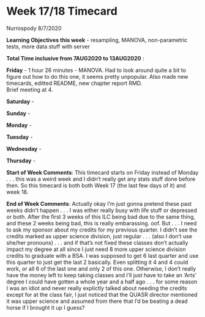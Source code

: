 Week 17/18 Timecard
================
Nurrospody
8/7/2020

**Learning Objectives this week** - resampling, MANOVA, non-parametric
tests, more data stuff with server

**Total Time inclusive from 7AUG2020 to 13AUG2020** :

**Friday** - 1 hour 26 minutes - MANOVA. Had to look around quite a bit
to figure out how to do this one, it seems pretty unpopular. Also made
new timecards, editted README, new chapter report RMD.  
Brief meeting at 4.

**Saturday** -

**Sunday** -

**Monday** -

**Tuesday** -

**Wednesday** -

**Thursday** -

**Start of Week Comments**: This timecard starts on Friday instead of
Monday . . . this was a weird week and I didn’t really get any stats
stuff done before then. So this timecard is both both Week 17 (the last
few days of it) and week 18.

**End of Week Comments**: Actually okay I’m just gonna pretend these
past weeks didn’t happen . . . I was either really busy with life stuff
or depressed or both. After the first 3 weeks of this ILC being bad due
to the same thing, and these 2 weeks being bad, this is really
embarassing. oof. But . . . I need to ask my sponsor about my credits
for my previous quarter. I didn’t see the credits marked as upper
science division, just regular . . . (also I don’t use she/her pronouns)
. . . and if that’s not fixed these classes don’t actually impact my
degree at all since I just need 8 more upper science division credits to
graduate with a BSA. I was supposed to get 6 last quarter and use this
quarter to just get the last 2 basically. Even splitting it 4 and 4
could work, or all 6 of the last one and only 2 of this one. Otherwise,
I don’t really have the money left to keep taking classes and I’ll just
have to take an ‘Arts’ degree I could have gotten a whole year and a
half ago . . . for some reason I was an idiot and never really explictly
talked about needing the credits except for at the class fair, I just
noticed that the QUASR director mentioned it was upper science and
assumed from there that I’d be beating a dead horse if I brought it up I
guess?
